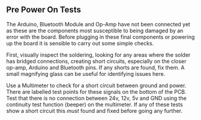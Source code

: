 ## Pre Power On Tests

The Arduino, Bluetooth Module and Op-Amp have not been connected yet as these are the components most susceptible to being damaged by an error with the board. Before plugging in these final components or powering up the board it is sensible to carry out some simple checks.

First, visually inspect the soldering, looking for any areas where the solder has bridged connections, creating short circuits, especially on the closer op-amp, Arduino and Bluetooth pins. If any shorts are found, fix them. A small magnifying glass can be useful for identifying issues here.

Use a Multimeter to check for a short circuit between ground and power. There are labelled test points for these signals on the bottom of the PCB. Test that there is no connection between 24v, 12v, 5v and GND using the continuity test function \(beeper\) on the multimeter. If any of these tests show a short circuit this _must_ found and fixed before going any further.



